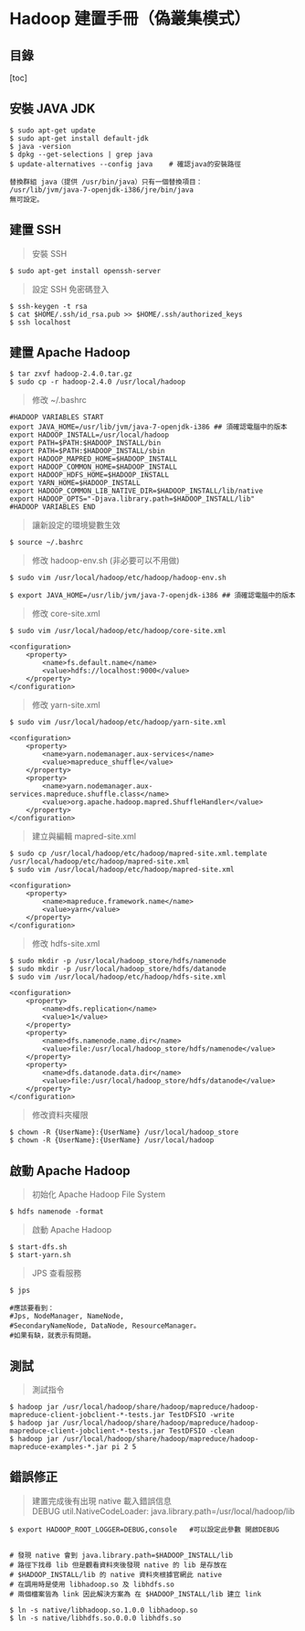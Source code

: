 # Hadoop 建置手冊（偽叢集模式）

## 目錄
[toc]

## 安裝 JAVA JDK

	$ sudo apt-get update
	$ sudo apt-get install default-jdk
	$ java -version
	$ dpkg --get-selections | grep java
	$ update-alternatives --config java    # 確認java的安裝路徑

	替換群組 java（提供 /usr/bin/java）只有一個替換項目：
	/usr/lib/jvm/java-7-openjdk-i386/jre/bin/java
	無可設定。

## 建置 SSH

> 安裝 SSH

	$ sudo apt-get install openssh-server

> 設定 SSH 免密碼登入

	$ ssh-keygen -t rsa
	$ cat $HOME/.ssh/id_rsa.pub >> $HOME/.ssh/authorized_keys 
	$ ssh localhost

## 建置 Apache Hadoop

	$ tar zxvf hadoop-2.4.0.tar.gz
	$ sudo cp -r hadoop-2.4.0 /usr/local/hadoop

> 修改 ~/.bashrc

	#HADOOP VARIABLES START
	export JAVA_HOME=/usr/lib/jvm/java-7-openjdk-i386 ## 須確認電腦中的版本
	export HADOOP_INSTALL=/usr/local/hadoop
	export PATH=$PATH:$HADOOP_INSTALL/bin
	export PATH=$PATH:$HADOOP_INSTALL/sbin
	export HADOOP_MAPRED_HOME=$HADOOP_INSTALL
	export HADOOP_COMMON_HOME=$HADOOP_INSTALL
	export HADOOP_HDFS_HOME=$HADOOP_INSTALL
	export YARN_HOME=$HADOOP_INSTALL
	export HADOOP_COMMON_LIB_NATIVE_DIR=$HADOOP_INSTALL/lib/native
	export HADOOP_OPTS="-Djava.library.path=$HADOOP_INSTALL/lib"
	#HADOOP VARIABLES END

> 讓新設定的環境變數生效

	$ source ~/.bashrc

> 修改 hadoop-env.sh (非必要可以不用做)

	$ sudo vim /usr/local/hadoop/etc/hadoop/hadoop-env.sh
	
	$ export JAVA_HOME=/usr/lib/jvm/java-7-openjdk-i386 ## 須確認電腦中的版本

> 修改 core-site.xml

	$ sudo vim /usr/local/hadoop/etc/hadoop/core-site.xml

	<configuration>
		<property>
			<name>fs.default.name</name>
			<value>hdfs://localhost:9000</value>
		</property>
	</configuration>


> 修改 yarn-site.xml

	$ sudo vim /usr/local/hadoop/etc/hadoop/yarn-site.xml 

	<configuration>
		<property>
			<name>yarn.nodemanager.aux-services</name>
			<value>mapreduce_shuffle</value>
		</property>
		<property>
			<name>yarn.nodemanager.aux-services.mapreduce.shuffle.class</name>
			<value>org.apache.hadoop.mapred.ShuffleHandler</value>
		</property>
	</configuration>

> 建立與編輯 mapred-site.xml

	$ sudo cp /usr/local/hadoop/etc/hadoop/mapred-site.xml.template /usr/local/hadoop/etc/hadoop/mapred-site.xml
	$ sudo vim /usr/local/hadoop/etc/hadoop/mapred-site.xml
	
	<configuration>
		<property>
			<name>mapreduce.framework.name</name>
			<value>yarn</value>
		</property>
	</configuration>

> 修改 hdfs-site.xml

	$ sudo mkdir -p /usr/local/hadoop_store/hdfs/namenode
	$ sudo mkdir -p /usr/local/hadoop_store/hdfs/datanode
	$ sudo vim /usr/local/hadoop/etc/hadoop/hdfs-site.xml

	<configuration>
		<property>
			<name>dfs.replication</name>
			<value>1</value>
		</property>
		<property>
			<name>dfs.namenode.name.dir</name>
			<value>file:/usr/local/hadoop_store/hdfs/namenode</value>
		</property>
		<property>
			<name>dfs.datanode.data.dir</name>
			<value>file:/usr/local/hadoop_store/hdfs/datanode</value>
		</property>
	</configuration>

> 修改資料夾權限

	$ chown -R {UserName}:{UserName} /usr/local/hadoop_store
	$ chown -R {UserName}:{UserName} /usr/local/hadoop

## 啟動 Apache Hadoop

> 初始化 Apache Hadoop File System

	$ hdfs namenode -format

> 啟動 Apache Hadoop

	$ start-dfs.sh
	$ start-yarn.sh

> JPS 查看服務

	$ jps
	
	#應該要看到：
	#Jps, NodeManager, NameNode, 
	#SecondaryNameNode, DataNode, ResourceManager。
	#如果有缺，就表示有問題。

## 測試

> 測試指令

	$ hadoop jar /usr/local/hadoop/share/hadoop/mapreduce/hadoop-mapreduce-client-jobclient-*-tests.jar TestDFSIO -write
	$ hadoop jar /usr/local/hadoop/share/hadoop/mapreduce/hadoop-mapreduce-client-jobclient-*-tests.jar TestDFSIO -clean
	$ hadoop jar /usr/local/hadoop/share/hadoop/mapreduce/hadoop-mapreduce-examples-*.jar pi 2 5

## 錯誤修正


> 建置完成後有出現 native 載入錯誤信息 <br />
> DEBUG util.NativeCodeLoader: java.library.path=/usr/local/hadoop/lib


	$ export HADOOP_ROOT_LOGGER=DEBUG,console   #可以設定此參數 開啟DEBUG


	# 發現 native 會到 java.library.path=$HADOOP_INSTALL/lib 
	# 路徑下找尋 lib 但是觀看資料夾後發現 native 的 lib 是存放在 
	# $HADOOP_INSTALL/lib 的 native 資料夾根據官網此 native 
	# 在調用時是使用 libhadoop.so 及 libhdfs.so 
	# 兩個檔案皆為 link 因此解決方案為 在 $HADOOP_INSTALL/lib 建立 link

	$ ln -s native/libhadoop.so.1.0.0 libhadoop.so
	$ ln -s native/libhdfs.so.0.0.0 libhdfs.so

